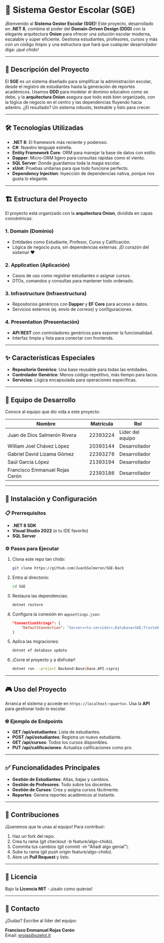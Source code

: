 # 🌟 Sistema Gestor Escolar (SGE)

¡Bienvenido al **Sistema Gestor Escolar (SGE)**! Este proyecto, desarrollado en **.NET 8**, combina el poder del **Domain-Driven Design (DDD)** con la elegante arquitectura **Onion** para ofrecer una solución escolar moderna, escalable y súper eficiente. Gestiona estudiantes, profesores, cursos y más con un código limpio y una estructura que hará que cualquier desarrollador diga: _¡qué chido!_

---

## 📝 Descripción del Proyecto

El **SGE** es un sistema diseñado para simplificar la administración escolar, desde el registro de estudiantes hasta la generación de reportes académicos. Usamos **DDD** para modelar el dominio educativo como se debe, y la **arquitectura Onion** asegura que todo esté bien organizado, con la lógica de negocio en el centro y las dependencias fluyendo hacia adentro. ¿El resultado? Un sistema robusto, testeable y listo para crecer.

---

## 🛠 Tecnologías Utilizadas

- **.NET 8**: El framework más reciente y poderoso.
- **C#**: Nuestro lenguaje estrella.
- **Entity Framework Core**: ORM para manejar la base de datos con estilo.
- **Dapper**: Micro-ORM ligero para consultas rápidas como el viento.
- **SQL Server**: Donde guardamos toda la magia escolar.
- **xUnit**: Pruebas unitarias para que todo funcione perfecto.
- **Dependency Injection**: Inyección de dependencias nativa, porque nos gusta lo elegante.

---

## 🏗 Estructura del Proyecto

El proyecto está organizado con la **arquitectura Onion**, dividida en capas concéntricas:

### 1. **Domain (Dominio)**

- Entidades como Estudiante, Profesor, Curso y Calificación.
- Lógica de negocio pura, sin dependencias externas. ¡El corazón del sistema! ❤️

### 2. **Application (Aplicación)**

- Casos de uso como registrar estudiantes o asignar cursos.
- DTOs, comandos y consultas para mantener todo ordenado.

### 3. **Infrastructure (Infraestructura)**

- Repositorios genéricos con **Dapper** y **EF Core** para acceso a datos.
- Servicios externos (ej. envío de correos) y configuraciones.

### 4. **Presentation (Presentación)**

- **API REST** con controladores genéricos para exponer la funcionalidad.
- Interfaz limpia y lista para conectar con frontends.

---

## ✨ Características Especiales

- **Repositorio Genérico**: Una base reusable para todas las entidades.
- **Controlador Genérico**: Menos código repetitivo, más tiempo para tacos.
- **Servicios**: Lógica encapsulada para operaciones específicas.

---

## 👥 Equipo de Desarrollo

Conoce al equipo que dio vida a este proyecto:

| Nombre                         | Matrícula | Rol              |
| ------------------------------ | --------- | ---------------- |
| Juan de Dios Salmerón Rivera   | 22393224  | Líder del equipo |
| William Joel Chávez López      | 20393144  | Desarrollador    |
| Gabriel David Lizama Gómez     | 22393278  | Desarrollador    |
| Saúl García López              | 21393194  | Desarrollador    |
| Francisco Emmanuel Rojas Cerón | 22393186  | Desarrollador    |

---

## 🚀 Instalación y Configuración

### 📋 Prerrequisitos

- **.NET 8 SDK**
- **Visual Studio 2022** (o tu IDE favorito)
- **SQL Server**

### ⚙ Pasos para Ejecutar

1. Clona este repo tan chido:

   ```bash
   git clone https://github.com/JuanSSalmeron/SGE-Back
   ```

2. Entra al directorio:

   ```bash
   cd SGE
   ```

3. Restaura las dependencias:

   ```bash
   dotnet restore
   ```

4. Configura la conexión en `appsettings.json`:

   ```json
   "ConnectionStrings": {
       "DefaultConnection": "Server=<tu-servidor>;Database=SGE;Trusted_Connection=True;"
   }
   ```

5. Aplica las migraciones:

   ```bash
   dotnet ef database update
   ```

6. ¡Corre el proyecto y a disfrutar!
   ```bash
   dotnet run --project Backend-Base\Base.API.csproj
   ```

---

## 🎮 Uso del Proyecto

Arranca el sistema y accede en `https://localhost:<puerto>`. Usa la **API** para gestionar todo lo escolar.

### 🌐 Ejemplo de Endpoints

- **GET /api/estudiantes**: Lista de estudiantes.
- **POST /api/estudiantes**: Registra un nuevo estudiante.
- **GET /api/cursos**: Todos los cursos disponibles.
- **PUT /api/calificaciones**: Actualiza calificaciones como pro.

---

## ✅ Funcionalidades Principales

- **Gestión de Estudiantes**: Altas, bajas y cambios.
- **Gestión de Profesores**: Todo sobre los docentes.
- **Gestión de Cursos**: Crea y asigna cursos fácilmente.
- **Reportes**: Genera reportes académicos al instante.

---

## 🤝 Contribuciones

¡Queremos que te unas al equipo! Para contribuir:

1. Haz un fork del repo.
2. Crea tu rama (git checkout -b feature/algo-chido).
3. Commita tus cambios (git commit -m "Añadí algo genial").
4. Sube tu rama (git push origin feature/algo-chido).
5. Abre un **Pull Request** y listo.

---

## 📜 Licencia

Bajo la **Licencia MIT** - ¡úsalo como quieras!

---

## 📧 Contacto

¿Dudas? Escribe al líder del equipo:

**Francisco Emmanuel Rojas Cerón**  
Email: [erojas@ozelot.it](mailto:erojas@ozelot.it)
